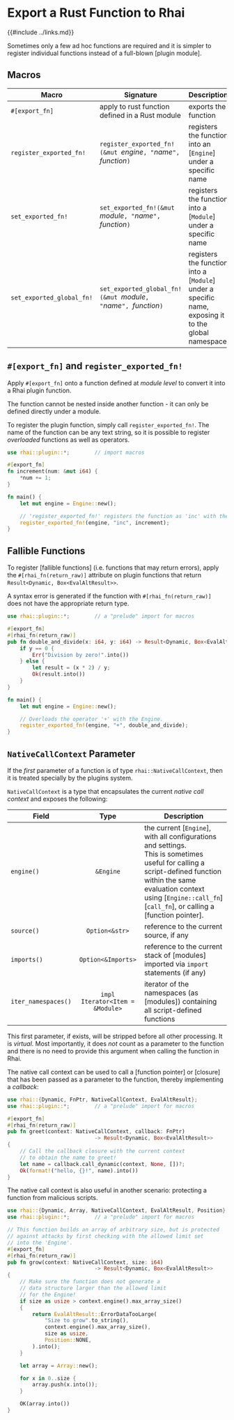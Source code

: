 Export a Rust Function to Rhai
=============================

{{#include ../links.md}}


Sometimes only a few ad hoc functions are required and it is simpler to register
individual functions instead of a full-blown [plugin module].


Macros
------

| Macro                     | Signature                                                            | Description                                                                                         |
| ------------------------- | -------------------------------------------------------------------- | --------------------------------------------------------------------------------------------------- |
| `#[export_fn]`            | apply to rust function defined in a Rust module                      | exports the function                                                                                |
| `register_exported_fn!`   | `register_exported_fn!(&mut `_engine_`, "`_name_`", `_function_`)`   | registers the function into an [`Engine`] under a specific name                                     |
| `set_exported_fn!`        | `set_exported_fn!(&mut `_module_`, "`_name_`", `_function_`)`        | registers the function into a [`Module`] under a specific name                                      |
| `set_exported_global_fn!` | `set_exported_global_fn!(&mut `_module_`, "`_name_`", `_function_`)` | registers the function into a [`Module`] under a specific name, exposing it to the global namespace |


`#[export_fn]` and `register_exported_fn!`
-----------------------------------------

Apply `#[export_fn]` onto a function defined at _module level_ to convert it into a Rhai plugin function.

The function cannot be nested inside another function - it can only be defined directly under a module.

To register the plugin function, simply call `register_exported_fn!`.  The name of the function can be
any text string, so it is possible to register _overloaded_ functions as well as operators.

```rust
use rhai::plugin::*;        // import macros

#[export_fn]
fn increment(num: &mut i64) {
    *num += 1;
}

fn main() {
    let mut engine = Engine::new();

    // 'register_exported_fn!' registers the function as 'inc' with the Engine.
    register_exported_fn!(engine, "inc", increment);
}
```


Fallible Functions
------------------

To register [fallible functions] (i.e. functions that may return errors), apply the
`#[rhai_fn(return_raw)]` attribute on plugin functions that return `Result<Dynamic, Box<EvalAltResult>>`.

A syntax error is generated if the function with `#[rhai_fn(return_raw)]` does not
have the appropriate return type.

```rust
use rhai::plugin::*;        // a "prelude" import for macros

#[export_fn]
#[rhai_fn(return_raw)]
pub fn double_and_divide(x: i64, y: i64) -> Result<Dynamic, Box<EvalAltResult>> {
    if y == 0 {
        Err("Division by zero!".into())
    } else {
        let result = (x * 2) / y;
        Ok(result.into())
    }
}

fn main() {
    let mut engine = Engine::new();

    // Overloads the operator '+' with the Engine.
    register_exported_fn!(engine, "+", double_and_divide);
}
```


`NativeCallContext` Parameter
----------------------------

If the _first_ parameter of a function is of type `rhai::NativeCallContext`, then it is treated
specially by the plugins system.

`NativeCallContext` is a type that encapsulates the current _native call context_ and exposes the following:

| Field               |              Type               | Description                                                                                                                                                                                                                                |
| ------------------- | :-----------------------------: | ------------------------------------------------------------------------------------------------------------------------------------------------------------------------------------------------------------------------------------------ |
| `engine()`          |            `&Engine`            | the current [`Engine`], with all configurations and settings.<br/>This is sometimes useful for calling a script-defined function within the same evaluation context using [`Engine::call_fn`][`call_fn`], or calling a [function pointer]. |
| `source()`          |         `Option<&str>`          | reference to the current source, if any                                                                                                                                                                                                    |
| `imports()`         |       `Option<&Imports>`        | reference to the current stack of [modules] imported via `import` statements (if any)                                                                                                                                                      |
| `iter_namespaces()` | `impl Iterator<Item = &Module>` | iterator of the namespaces (as [modules]) containing all script-defined functions                                                                                                                                                          |

This first parameter, if exists, will be stripped before all other processing.  It is _virtual_.
Most importantly, it does _not_ count as a parameter to the function and there is no need to provide
this argument when calling the function in Rhai.

The native call context can be used to call a [function pointer] or [closure] that has been passed
as a parameter to the function, thereby implementing a _callback_:

```rust
use rhai::{Dynamic, FnPtr, NativeCallContext, EvalAltResult};
use rhai::plugin::*;        // a "prelude" import for macros

#[export_fn]
#[rhai_fn(return_raw)]
pub fn greet(context: NativeCallContext, callback: FnPtr)
                            -> Result<Dynamic, Box<EvalAltResult>>
{
    // Call the callback closure with the current context
    // to obtain the name to greet!
    let name = callback.call_dynamic(context, None, [])?;
    Ok(format!("hello, {}!", name).into())
}
```

The native call context is also useful in another scenario: protecting a function from malicious scripts.

```rust
use rhai::{Dynamic, Array, NativeCallContext, EvalAltResult, Position};
use rhai::plugin::*;        // a "prelude" import for macros

// This function builds an array of arbitrary size, but is protected
// against attacks by first checking with the allowed limit set
// into the 'Engine'.
#[export_fn]
#[rhai_fn(return_raw)]
pub fn grow(context: NativeCallContext, size: i64)
                            -> Result<Dynamic, Box<EvalAltResult>>
{
    // Make sure the function does not generate a
    // data structure larger than the allowed limit
    // for the Engine!
    if size as usize > context.engine().max_array_size()
    {
        return EvalAltResult::ErrorDataTooLarge(
            "Size to grow".to_string(),
            context.engine().max_array_size(),
            size as usize,
            Position::NONE,
        ).into();
    }

    let array = Array::new();

    for x in 0..size {
        array.push(x.into());
    }

    OK(array.into())
}
```
